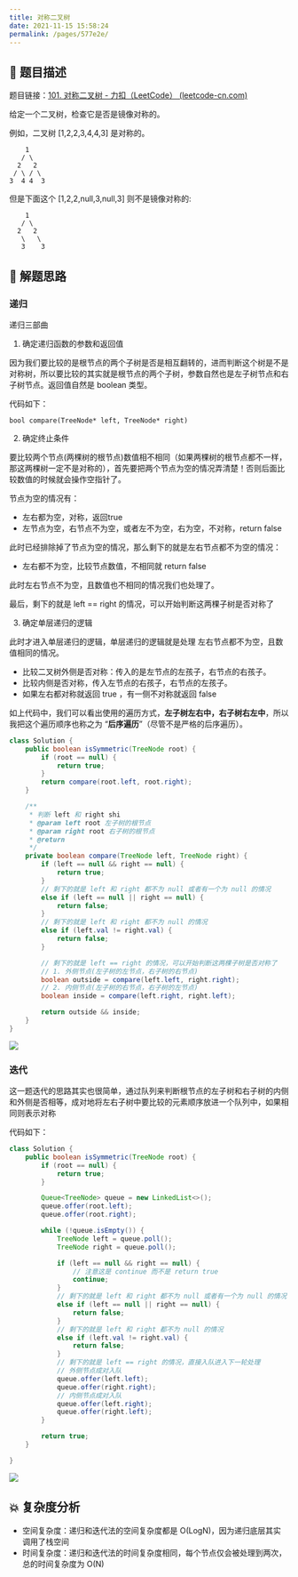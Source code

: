 ```yaml
---
title: 对称二叉树
date: 2021-11-15 15:58:24
permalink: /pages/577e2e/
---
```


## 📃 题目描述

题目链接：[101. 对称二叉树 - 力扣（LeetCode） (leetcode-cn.com)](https://leetcode-cn.com/problems/symmetric-tree/)

给定一个二叉树，检查它是否是镜像对称的。

 

例如，二叉树 [1,2,2,3,4,4,3] 是对称的。

```
    1
   / \
  2   2
 / \ / \
3  4 4  3
```

但是下面这个 [1,2,2,null,3,null,3] 则不是镜像对称的:

```
    1
   / \
  2   2
   \   \
   3    3
```

## 🔔 解题思路

### 递归

递归三部曲

1. 确定递归函数的参数和返回值

因为我们要比较的是根节点的两个子树是否是相互翻转的，进而判断这个树是不是对称树，所以要比较的其实就是根节点的两个子树，参数自然也是左子树节点和右子树节点。返回值自然是 boolean 类型。

代码如下：

```text
bool compare(TreeNode* left, TreeNode* right)
```

2. 确定终止条件

要比较两个节点(两棵树的根节点)数值相不相同（如果两棵树的根节点都不一样，那这两棵树一定不是对称的），首先要把两个节点为空的情况弄清楚！否则后面比较数值的时候就会操作空指针了。

节点为空的情况有：

- 左右都为空，对称，返回true
- 左节点为空，右节点不为空，或者左不为空，右为空，不对称，return false

此时已经排除掉了节点为空的情况，那么剩下的就是左右节点都不为空的情况：

- 左右都不为空，比较节点数值，不相同就 return false

此时左右节点不为空，且数值也不相同的情况我们也处理了。

最后，剩下的就是 left == right 的情况，可以开始判断这两棵子树是否对称了

3. 确定单层递归的逻辑

此时才进入单层递归的逻辑，单层递归的逻辑就是处理 左右节点都不为空，且数值相同的情况。

- 比较二叉树外侧是否对称：传入的是左节点的左孩子，右节点的右孩子。
- 比较内侧是否对称，传入左节点的右孩子，右节点的左孩子。
- 如果左右都对称就返回 true ，有一侧不对称就返回 false

如上代码中，我们可以看出使用的遍历方式，**左子树左右中，右子树右左中**，所以我把这个遍历顺序也称之为 “**后序遍历**”（尽管不是严格的后序遍历）。


```java
class Solution {
    public boolean isSymmetric(TreeNode root) {
        if (root == null) {
            return true;
        }
        return compare(root.left, root.right);
    }

    /**
     * 判断 left 和 right shi
     * @param left root 左子树的根节点
     * @param right root 右子树的根节点
     * @return
     */
    private boolean compare(TreeNode left, TreeNode right) {
        if (left == null && right == null) {
            return true;
        }
        // 剩下的就是 left 和 right 都不为 null 或者有一个为 null 的情况
        else if (left == null || right == null) {
            return false;
        }
        // 剩下的就是 left 和 right 都不为 null 的情况
        else if (left.val != right.val) {
            return false;
        }

        // 剩下的就是 left == right 的情况，可以开始判断这两棵子树是否对称了
        // 1. 外侧节点(左子树的左节点，右子树的右节点)
        boolean outside = compare(left.left, right.right);
        // 2. 内侧节点(左子树的右节点，右子树的左节点)
        boolean inside = compare(left.right, right.left);

        return outside && inside;
    }
}
```

![](https://cs-wiki.oss-cn-shanghai.aliyuncs.com/img/20211115164052.png)

### 迭代

这一题迭代的思路其实也很简单，通过队列来判断根节点的左子树和右子树的内侧和外侧是否相等，成对地将左右子树中要比较的元素顺序放进一个队列中，如果相同则表示对称

代码如下：

```java
class Solution {
    public boolean isSymmetric(TreeNode root) {
        if (root == null) {
            return true;
        }

        Queue<TreeNode> queue = new LinkedList<>();
        queue.offer(root.left);
        queue.offer(root.right);

        while (!queue.isEmpty()) {
            TreeNode left = queue.poll();
            TreeNode right = queue.poll();

            if (left == null && right == null) {
                // 注意这是 continue 而不是 return true
                continue;
            }
            // 剩下的就是 left 和 right 都不为 null 或者有一个为 null 的情况
            else if (left == null || right == null) {
                return false;
            }
            // 剩下的就是 left 和 right 都不为 null 的情况
            else if (left.val != right.val) {
                return false;
            }
            // 剩下的就是 left == right 的情况，直接入队进入下一轮处理
            // 外侧节点成对入队
            queue.offer(left.left);
            queue.offer(right.right);
            // 内侧节点成对入队
            queue.offer(left.right);
            queue.offer(right.left);
        }

        return true;
    }

}
```

![](https://cs-wiki.oss-cn-shanghai.aliyuncs.com/img/20211115164248.png)

## 💥 复杂度分析

- 空间复杂度：递归和迭代法的空间复杂度都是 O(LogN)，因为递归底层其实调用了栈空间
- 时间复杂度：递归和迭代法的时间复杂度相同，每个节点仅会被处理到两次，总的时间复杂度为 O(N)

